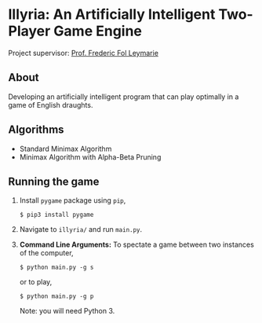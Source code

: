 # Illyria: An Artificially Intelligent Two-Player Game Engine

Project supervisor: [Prof. Frederic Fol Leymarie](http://www.folleymarie.com/)

## About
Developing an artificially intelligent program that can play optimally in a game of English draughts.

## Algorithms
- Standard Minimax Algorithm
- Minimax Algorithm with Alpha-Beta Pruning

## Running the game
1. Install `pygame` package using `pip`,
    ```
    $ pip3 install pygame 
    ```

2. Navigate to `illyria/` and run `main.py`.

3. **Command Line Arguments:** To spectate a game between two instances of the computer,
    ```
    $ python main.py -g s
    ```
    or to play,
    ```
    $ python main.py -g p
    ```
    Note: you will need Python 3.

